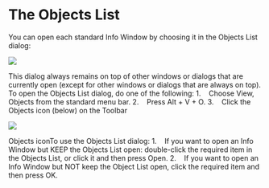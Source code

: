 # The Objects List

You can open each standard Info Window by choosing it in the Objects List dialog:

![](/api/Modeller%20and%20Rules%20Engine/Introducing%20USoft%20Modeller%20and%20Rules%20Engine/assets/658a4af5-461f-4fb5-b56b-e51a0d5121cd.png)

This dialog always remains on top of other windows or dialogs that are currently open (except for other windows or dialogs that are always on top).
To open the Objects List dialog, do one of the following:
1.    Choose View, Objects from the standard menu bar.
2.    Press Alt + V + O.
3.    Click the Objects icon (below) on the Toolbar

![](/api/Modeller%20and%20Rules%20Engine/Introducing%20USoft%20Modeller%20and%20Rules%20Engine/assets/785e21e2-16aa-48e2-bd79-2c49d96c5bb1.png)

Objects iconTo use the Objects List dialog:
1.    If you want to open an Info Window but KEEP the Objects List open: double-click the required item in the Objects List, or click it and then press Open.
2.    If you want to open an Info Window but NOT keep the Object List open, click the required item and then press OK.